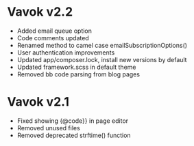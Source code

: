 # Vavok v2.2

- Added email queue option
- Code comments updated
- Renamed method to camel case emailSubscriptionOptions()
- User authentication improvements
- Updated app/composer.lock, install new versions by default
- Updated framework.scss in default theme
- Removed bb code parsing from blog pages

# Vavok v2.1

- Fixed showing {@code}} in page editor
- Removed unused files
- Removed deprecated strftime() function